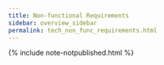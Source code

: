 ```yaml
---
title: Non-functional Requirements
sidebar: overview_sidebar
permalink: tech_non_func_requirements.html
---
```


{% include note-notpublished.html %}

